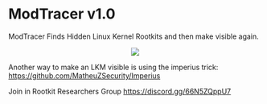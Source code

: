 # ModTracer v1.0
ModTracer Finds Hidden Linux Kernel Rootkits and then make visible again.

<p align="center"><img src="modtracer.png"></p>


Another way to make an LKM visible is using the imperius trick: https://github.com/MatheuZSecurity/Imperius

Join in Rootkit Researchers Group
https://discord.gg/66N5ZQppU7
